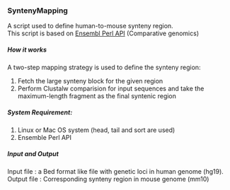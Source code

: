 ### SyntenyMapping

A script used to define human-to-mouse synteny region.  
This script is based on [Ensembl Perl API](http://www.ensembl.org/info/docs/api/index.html) (Comparative genomics)   

##### How it works
A two-step mapping strategy is used to define the synteny region:   
1. Fetch the large synteny block for the given region   
2. Perform Clustalw comparision for input sequences and take the maximum-length fragment as the final syntenic region   

##### System Requirement:
1. Linux or Mac OS system (head, tail and sort are used)  
2. Ensemble Perl API  

##### Input and Output
Input   file  : a Bed format like file with genetic loci in human genome (hg19).   
Output  file  : Corresponding synteny region in mouse genome (mm10)   

